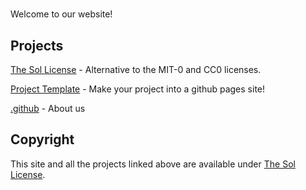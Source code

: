 #

Welcome to our website!

## Projects

[The Sol License](https://191512.xyz/license) - Alternative to the MIT-0 and CC0 licenses.

[Project Template](https://191512.xyz/project-template) - Make your project into a github pages site!

[.github](https://191512.xyz/.github) - About us

## Copyright

This site and all the projects linked above are available under [The Sol License](https://191512.xyz/license).

